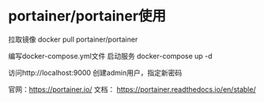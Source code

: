 # portainer/portainer使用

拉取镜像
docker pull portainer/portainer

编写docker-compose.yml文件
启动服务
docker-compose up -d

访问http://localhost:9000
创建admin用户，指定新密码

官网：https://portainer.io/
文档： https://portainer.readthedocs.io/en/stable/
